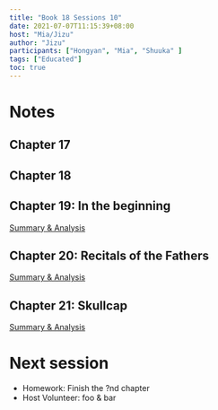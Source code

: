 ```yaml
---
title: "Book 18 Sessions 10"
date: 2021-07-07T11:15:39+08:00
host: "Mia/Jizu"
author: "Jizu"
participants: ["Hongyan", "Mia", "Shuuka" ]
tags: ["Educated"]
toc: true
---
```


# Notes

## Chapter 17

## Chapter 18

## Chapter 19: In the beginning

[Summary & Analysis](https://www.litcharts.com/lit/educated/chapter-19-in-the-beginning)

## Chapter 20: Recitals of the Fathers

[Summary & Analysis](https://www.litcharts.com/lit/educated/chapter-20-recitals-of-the-fathers)

## Chapter 21: Skullcap

[Summary & Analysis](https://www.litcharts.com/lit/educated/chapter-21-skullcap)

# Next session

- Homework: Finish the ?nd chapter
- Host Volunteer: foo & bar
